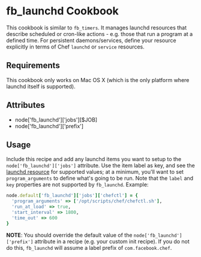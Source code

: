 fb_launchd Cookbook
=========================
This cookbook is similar to `fb_timers`. It manages launchd resources that
describe scheduled or cron-like actions - e.g. those that run a program at a
defined time. For persistent daemons/services, define your resource explicitly
in terms of Chef `launchd` or `service` resources.

Requirements
------------
This cookbook only works on Mac OS X (which is the only platform where launchd
itself is supported).

Attributes
----------
* node['fb_launchd']['jobs'][$JOB]
* node['fb_launchd']['prefix']

Usage
-----
Include this recipe and add any launchd items you want to setup to the
`node['fb_launchd']['jobs']` attribute. Use the item label as key, and see
the [launchd resource](https://docs.chef.io/resource_launchd.html) for supported
values; at a minimum, you'll want to set `program_arguments` to define what's
going to be run. Note that the `label` and `key` properties are not supported by
`fb_launchd`. Example:

```ruby
node.default['fb_launchd']['jobs']['chefctl'] = {
  'program_arguments' => ['/opt/scripts/chef/chefctl.sh'],
  'run_at_load' => true,
  'start_interval' => 1800,
  'time_out' => 600
}
```

**NOTE**: You should override the default value of the
`node['fb_launchd']['prefix']` attribute in a recipe (e.g. your custom init
recipe). If you do not do this, `fb_launchd` will assume a label prefix of
`com.facebook.chef`.
